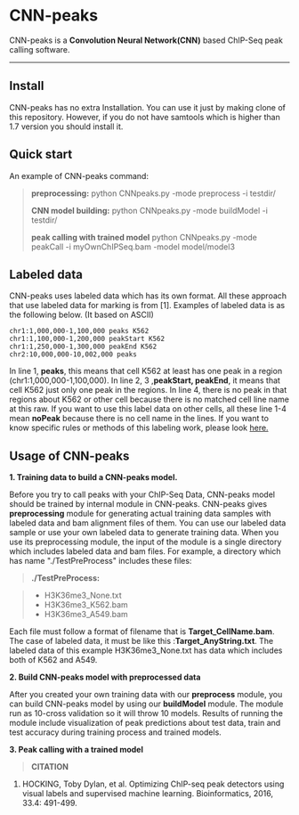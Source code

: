 CNN-peaks
===================



CNN-peaks is a **Convolution Neural Network(CNN)** based ChIP-Seq peak calling software. 

----------


Install
-------------

CNN-peaks has no extra Installation. You can use it just by making clone of this repository. However, if you do not have samtools which is higher than 1.7 version you should install it.

Quick start
-------------
An example of CNN-peaks command:
> **preprocessing:**
> python CNNpeaks.py -mode preprocess -i testdir/
>
> **CNN model building:**
> python CNNpeaks.py -mode buildModel -i testdir/
> 
> **peak calling with trained model**
> python CNNpeaks.py -mode peakCall -i myOwnChIPSeq.bam -model model/model3

Labeled data
--------------- 
CNN-peaks uses labeled data which has its own format. All these approach that use labeled data for marking is from [1]. Examples of labeled data is as the following below. (It based on ASCII)

> 
	chr1:1,000,000-1,100,000 peaks K562
	chr1:1,100,000-1,200,000 peakStart K562
	chr1:1,250,000-1,300,000 peakEnd K562
	chr2:10,000,000-10,002,000 peaks


In line 1, **peaks**, this means that cell K562 at least has one peak in a region (chr1:1,000,000-1,100,000). In line 2, 3 ,**peakStart, peakEnd**,  it means that cell K562 just only one peak in the regions. In line 4, there is no peak in that regions about K562 or other cell because there is no matched cell line name at this raw. If you want to use this label data on other cells,  all these line 1-4 mean **noPeak** because there is no cell name in  the lines.  If you want to know specific rules or methods of this labeling work, please look [here.](https://academic.oup.com/bioinformatics/article/33/4/491/2608653/Optimizing-ChIP-seq-peak-detectors-using-visual)


Usage of CNN-peaks
---------------
**1. Training data to build a CNN-peaks model.**

Before you try to call peaks with your ChIP-Seq Data, CNN-peaks model should be trained by internal module in CNN-peaks. CNN-peaks gives **preprocessing** module for generating actual training data samples with labeled data and bam alignment files of them. You can use our labeled data sample or use your own labeled data to generate training data. When you use its preprocessing module, the input of the module is a single directory which includes labeled data and bam files. For example, a directory which has name "./TestPreProcess" includes these files:


> **./TestPreProcess:**

> - H3K36me3_None.txt
> - H3K36me3_K562.bam
> - H3K36me3_A549.bam

Each file must follow a format of filename that is **Target_CellName.bam**. The case of labeled data, it must be like this :**Target_AnyString.txt**. The labeled data of this example H3K36me3_None.txt has data which includes both of K562 and A549.

**2. Build CNN-peaks model with preprocessed data**

After you created your own training data with our **preprocess** module, you can build CNN-peaks model by using our **buildModel** module. The module run as 10-cross validation so it will throw 10 models.  Results of running the module include visualization of peak predictions about test data, train and test accuracy during training process and trained models.

**3. Peak calling with a trained model**



>**CITATION**
1. HOCKING, Toby Dylan, et al. Optimizing ChIP-seq peak detectors using visual labels and supervised machine learning. Bioinformatics, 2016, 33.4: 491-499.
